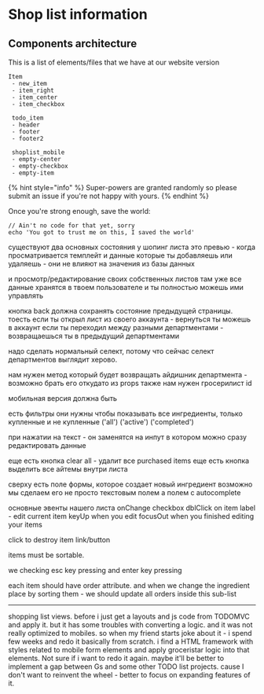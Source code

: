 # Shop list information

## Components architecture

This is a list of elements/files that we have at our website version

```
Item
 - new_item
 - item_right
 - item_center
 - item_checkbox

 todo_item
 - header
 - footer
 - footer2

 shoplist_mobile
 - empty-center
 - empty-checkbox
 - empty-item
```

{% hint style="info" %}
 Super-powers are granted randomly so please submit an issue if you're not happy with yours.
{% endhint %}

Once you're strong enough, save the world:

```
// Ain't no code for that yet, sorry
echo 'You got to trust me on this, I saved the world'
```





существуют два основных состояния у шопинг листа это превью - когда просматривается темплейт и данные которые ты добавляешь или удаляешь - они не влияют на значения из базы данных

и просмотр/редактирование своих собственных листов там уже все данные хранятся в твоем пользователе и ты полностью можешь ими управлять

кнопка back должна сохранять состояние предыдущей страницы. тоесть если ты открыл лист из своего аккаунта - вернуться ты можешь в аккаунт если ты переходил между разными департментами - возвращаешься ты в предыдущий департментами

надо сделать нормальный селект, потому что сейчас селект департментов выглядит херово.

нам нужен метод который будет возвращать айдишник департмента - возможно брать его откудато из props также нам нужен гросерилист id

мобильная версия должна быть

есть фильтры они нужны чтобы показывать все ингредиенты, только купленные и не купленные \('all'\) \('active'\) \('completed'\)

при нажатии на текст - он заменятся на инпут в котором можно сразу редактировать данные

еще есть кнопка clear all - удалит все purchased items еще есть кнопка выделить все айтемы внутри листа

сверху есть поле формы, которое создает новый ингредиент возможно мы сделаем его не просто текстовым полем а полем с autocomplete

основные эвенты нашего листа onChange checkbox dblClick on item label - edit current item keyUp when you edit focusOut when you finished editing your items

click to destroy item link/button

items must be sortable.

we checking esc key pressing and enter key pressing

each item should have order attribute. and when we change the ingredient place by sorting them - we should update all orders inside this sub-list



---

shopping list views. before i just get a layouts and js code from TODOMVC and apply it. but it has some troubles with converting a logic. and it was not really optimized to mobiles. so when my friend starts joke about it - i spend few weeks and redo it basically from scratch. i find a HTML framework with styles related to mobile form elements and apply groceristar logic into that elements. Not sure if i want to redo it again. maybe it'll be better to implement a gap between Gs and some other TODO list projects. cause I don't want to reinvent the wheel - better to focus on expanding features of it.





